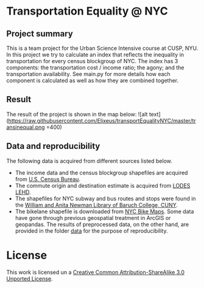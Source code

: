 # Transportation Equality @ NYC
## Project summary
This is a team project for the Urban Science Intensive course at CUSP, NYU. In this project we try to calculate an index that reflects the inequality in transportation for every census blockgroup of NYC. The index has 3 components: the transportation cost / income ratio; the agony; and the transportation availability. See main.py for more details how each component is calculated as well as how they are combined together.
## Result
The result of the project is shown in the map below:
![alt text](https://raw.githubusercontent.com/Elixeus/transportEqualityNYC/master/transinequal.png =400)
## Data and reproducibility
The following data is acquired from different sources listed below.
- The income data and the census blockgroup shapefiles are acquired from [U.S. Census Bureau](http://www.census.gov/).
- The commute origin and destination estimate is acquired from [LODES LEHD](http://lehd.ces.census.gov/data/lodes/LODES7/LODESTechDoc7.0.pdf).
- The shapefiles for NYC subway and bus routes and stops were found in the [William and Anita Newman Library of Baruch College, CUNY](https://www.baruch.cuny.edu/confluence/display/geoportal/NYC+Mass+Transit+Spatial+Layers).
- The bikelane shapefile is downloaded from [NYC Bike Maps](http://www.nycbikemaps.com/maps/manhattan-bike-map/).
Some data have gone through previous geospatial treatment in ArcGIS or geopandas. The results of preprocessed data, on the other hand, are provided in the folder [data](https://github.com/Elixeus/transportEqualityNYC/tree/master/data) for the purpose of reproducibility.

# License
This work is licensed un a [Creative Common Attribution-ShareAlike 3.0 Unported License](http://creativecommons.org/licenses/by-sa/3.0/).
